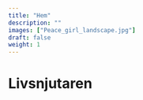 ```yaml
---
title: "Hem"
description: ""
images: ["Peace_girl_landscape.jpg"]
draft: false
weight: 1
---
```


# Livsnjutaren
